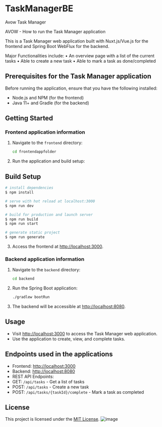 # TaskManagerBE
Avow Task Manager

AVOW - How to run the Task Manager application

This is a Task Manager web application built with Nuxt.js/Vue.js for the frontend and Spring Boot WebFlux for the backend.

Major Functionalities include:
•	An overview page with a list of the current tasks
•	Able to create a new task
•	Able to mark a task as done/completed

## Prerequisites for the Task Manager application

Before running the application, ensure that you have the following installed:

- Node.js and NPM (for the frontend)
- Java 11+ and Gradle (for the backend)

## Getting Started

### Frontend application information

1. Navigate to the `frontend` directory:

    ```bash
    cd frontendappfolder
    ```

2. Run the application and build setup:

## Build Setup

```bash
# install dependencies
$ npm install

# serve with hot reload at localhost:3000
$ npm run dev

# build for production and launch server
$ npm run build
$ npm run start

# generate static project
$ npm run generate
```

3. Access the frontend at [http://localhost:3000](http://localhost:3000).

### Backend application information

1. Navigate to the `backend` directory:

    ```bash
    cd backend
    ```

2. Run the Spring Boot application:

    ```bash
    ./gradlew bootRun
    ```

3. The backend will be accessible at [http://localhost:8080](http://localhost:8080).

## Usage

- Visit [http://localhost:3000](http://localhost:3000) to access the Task Manager web application.
- Use the application to create, view, and complete tasks.

## Endpoints used in the applications

- Frontend: [http://localhost:3000](http://localhost:3000)
- Backend: [http://localhost:8080](http://localhost:8080)
- REST API Endpoints:
- GET: `/api/tasks` - Get a list of tasks
- POST: `/api/tasks` - Create a new task
- POST: `/api/tasks/{taskId}/complete` - Mark a task as completed

## License

This project is licensed under the [MIT License](LICENSE).
![image](https://github.com/nithinj01/TaskmanagerFE/assets/47292784/0df68148-d4bd-46b9-adbb-82b47606bb54)
